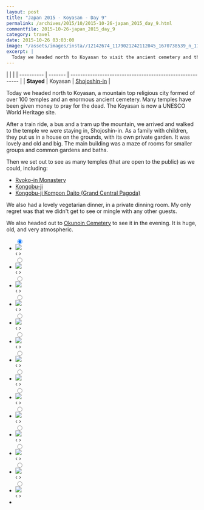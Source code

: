 ```yaml
---
layout: post
title: "Japan 2015 - Koyasan - Day 9"
permalink: /archives/2015/10/2015-10-26-japan_2015_day_9.html
commentfile: 2015-10-26-japan_2015_day_9
category: travel
date: 2015-10-26 03:03:00
image: "/assets/images/insta//12142674_1179021242112045_1670738539_n_17844982471047535.jpg"
excerpt: |
  Today we headed north to Koyasan to visit the ancient cemetery and the many temples that pray for the dead.
---
```


|            |         |
| ---------- | ------- | --------------------------------------------------------- |
| **Stayed** | Koyasan | [Shojoshin-in](https://maps.app.goo.gl/YfRAFibc5X5WneBP7) |

Today we headed north to Koyasan, a mountain top religious city formed of over 100 temples and an enormous ancient cemetery. Many temples have been given money to pray for the dead. The Koyasan is now a UNESCO World Heritage site.

After a train ride, a bus and a tram up the mountain, we arrived and walked to the temple we were staying in, Shojoshin-in. As a family with children, they put us in a house on the grounds, with its own private garden. It was lovely and old and big. The main building was a maze of rooms for smaller groups and common gardens and baths.

Then we set out to see as many temples (that are open to the public) as we could, including:

- [Ryoko-in Monastery](https://maps.app.goo.gl/6wAVCmiW4caBBxxj6)
- [Kongobu-ji](https://maps.app.goo.gl/CH3fLJZCHoTjdQRA8)
- [Kongobu-ji Kompon Daito (Grand Central Pagoda)](https://maps.app.goo.gl/kzPF7CrrebSR3mRv9)

We also had a lovely vegetarian dinner, in a private dinning room. My only regret was that we didn't get to see or mingle with any other guests.

We also headed out to [Okunoin Cemetery](https://maps.app.goo.gl/EfoUr9iPw1HXoQSn6) to see it in the evening. It is huge, old, and very atmospheric.

<ul class="slides">
    <input type="radio" name="radio-btn" id="img-1" checked="checked" />
    <li class="slide-container">
        <div class="slide">
          <a href="/assets/images/insta//12135331_942099715866487_487710814_n_17844982495047535.jpg"><img src="/assets/images/insta//12135331_942099715866487_487710814_n_17844982495047535.jpg" /></a>
        </div>			
    	<div class="nav">
      	     <label for="img-14" class="prev">&#x2039;</label>
      	     <label for="img-2" class="next">&#x203a;</label>
    	 </div>
    </li>    <input type="radio" name="radio-btn" id="img-2"  />
    <li class="slide-container">
        <div class="slide">
          <a href="/assets/images/insta//12070716_440618306127317_1521642181_n_17844982507047535.jpg"><img src="/assets/images/insta//12070716_440618306127317_1521642181_n_17844982507047535.jpg" /></a>
        </div>			
    	<div class="nav">
      	     <label for="img-1" class="prev">&#x2039;</label>
      	     <label for="img-3" class="next">&#x203a;</label>
    	 </div>
    </li>    <input type="radio" name="radio-btn" id="img-3"  />
    <li class="slide-container">
        <div class="slide">
          <a href="/assets/images/insta//12120368_953272668067361_1824990247_n_17844982519047535.jpg"><img src="/assets/images/insta//12120368_953272668067361_1824990247_n_17844982519047535.jpg" /></a>
        </div>			
    	<div class="nav">
      	     <label for="img-2" class="prev">&#x2039;</label>
      	     <label for="img-4" class="next">&#x203a;</label>
    	 </div>
    </li>    <input type="radio" name="radio-btn" id="img-4"  />
    <li class="slide-container">
        <div class="slide">
          <a href="/assets/images/insta//10005741_885186884909941_2095760145_n_17844982531047535.jpg"><img src="/assets/images/insta//10005741_885186884909941_2095760145_n_17844982531047535.jpg" /></a>
        </div>			
    	<div class="nav">
      	     <label for="img-3" class="prev">&#x2039;</label>
      	     <label for="img-5" class="next">&#x203a;</label>
    	 </div>
    </li>    <input type="radio" name="radio-btn" id="img-5"  />
    <li class="slide-container">
        <div class="slide">
          <a href="/assets/images/insta//12081271_980196238711434_827692746_n_17844982552047535.jpg"><img src="/assets/images/insta//12081271_980196238711434_827692746_n_17844982552047535.jpg" /></a>
        </div>			
    	<div class="nav">
      	     <label for="img-4" class="prev">&#x2039;</label>
      	     <label for="img-6" class="next">&#x203a;</label>
    	 </div>
    </li>    <input type="radio" name="radio-btn" id="img-6"  />
    <li class="slide-container">
        <div class="slide">
          <a href="/assets/images/insta//12144026_1640428212890790_1451720959_n_17844982561047535.jpg"><img src="/assets/images/insta//12144026_1640428212890790_1451720959_n_17844982561047535.jpg" /></a>
        </div>			
    	<div class="nav">
      	     <label for="img-5" class="prev">&#x2039;</label>
      	     <label for="img-7" class="next">&#x203a;</label>
    	 </div>
    </li>    <input type="radio" name="radio-btn" id="img-7"  />
    <li class="slide-container">
        <div class="slide">
          <a href="/assets/images/insta//12142543_1484957998500706_911963838_n_17844982585047535.jpg"><img src="/assets/images/insta//12142543_1484957998500706_911963838_n_17844982585047535.jpg" /></a>
        </div>			
    	<div class="nav">
      	     <label for="img-6" class="prev">&#x2039;</label>
      	     <label for="img-8" class="next">&#x203a;</label>
    	 </div>
    </li>    <input type="radio" name="radio-btn" id="img-8"  />
    <li class="slide-container">
        <div class="slide">
          <a href="/assets/images/insta//12071087_1519455961709786_1430618436_n_17844982594047535.jpg"><img src="/assets/images/insta//12071087_1519455961709786_1430618436_n_17844982594047535.jpg" /></a>
        </div>			
    	<div class="nav">
      	     <label for="img-7" class="prev">&#x2039;</label>
      	     <label for="img-9" class="next">&#x203a;</label>
    	 </div>
    </li>    <input type="radio" name="radio-btn" id="img-9"  />
    <li class="slide-container">
        <div class="slide">
          <a href="/assets/images/insta//12081286_607975599340334_540842983_n_17844982603047535.jpg"><img src="/assets/images/insta//12081286_607975599340334_540842983_n_17844982603047535.jpg" /></a>
        </div>			
    	<div class="nav">
      	     <label for="img-8" class="prev">&#x2039;</label>
      	     <label for="img-10" class="next">&#x203a;</label>
    	 </div>
    </li>    <input type="radio" name="radio-btn" id="img-10"  />
    <li class="slide-container">
        <div class="slide">
          <a href="/assets/images/insta//12070941_923052574442177_868993107_n_17844982612047535.jpg"><img src="/assets/images/insta//12070941_923052574442177_868993107_n_17844982612047535.jpg" /></a>
        </div>			
    	<div class="nav">
      	     <label for="img-9" class="prev">&#x2039;</label>
      	     <label for="img-11" class="next">&#x203a;</label>
    	 </div>
    </li>    <input type="radio" name="radio-btn" id="img-11"  />
    <li class="slide-container">
        <div class="slide">
          <a href="/assets/images/insta//12093673_866372480145479_1520164030_n_17844982630047535.jpg"><img src="/assets/images/insta//12093673_866372480145479_1520164030_n_17844982630047535.jpg" /></a>
        </div>			
    	<div class="nav">
      	     <label for="img-10" class="prev">&#x2039;</label>
      	     <label for="img-12" class="next">&#x203a;</label>
    	 </div>
    </li>    <input type="radio" name="radio-btn" id="img-12"  />
    <li class="slide-container">
        <div class="slide">
          <a href="/assets/images/insta//12142568_1648971572026970_981174176_n_17844982264047535.jpg"><img src="/assets/images/insta//12142568_1648971572026970_981174176_n_17844982264047535.jpg" /></a>
        </div>			
    	<div class="nav">
      	     <label for="img-11" class="prev">&#x2039;</label>
      	     <label for="img-13" class="next">&#x203a;</label>
    	 </div>
    </li>    <input type="radio" name="radio-btn" id="img-13"  />
    <li class="slide-container">
        <div class="slide">
          <a href="/assets/images/insta//11875265_1069969816370070_1220027920_n_17844982657047535.jpg"><img src="/assets/images/insta//11875265_1069969816370070_1220027920_n_17844982657047535.jpg" /></a>
        </div>			
    	<div class="nav">
      	     <label for="img-12" class="prev">&#x2039;</label>
      	     <label for="img-14" class="next">&#x203a;</label>
    	 </div>
    </li>
    <input type="radio" name="radio-btn" id="img-14" />
    <li class="slide-container">
        <div class="slide">
          <a href="/assets/images/insta//12142674_1179021242112045_1670738539_n_17844982471047535.jpg"><img src="/assets/images/insta//12142674_1179021242112045_1670738539_n_17844982471047535.jpg" /></a>
        </div>
    	<div class="nav">
      	     <label for="img-13" class="prev">&#x2039;</label>
      	     <label for="img-1" class="next">&#x203a;</label>
    	 </div>
    </li>
  <li class="nav-dots">
      <label for="img-1" class="nav-dot" id="img-dot-1"></label>
      <label for="img-2" class="nav-dot" id="img-dot-2"></label>
      <label for="img-3" class="nav-dot" id="img-dot-3"></label>
      <label for="img-4" class="nav-dot" id="img-dot-4"></label>
      <label for="img-5" class="nav-dot" id="img-dot-5"></label>
      <label for="img-6" class="nav-dot" id="img-dot-6"></label>
      <label for="img-7" class="nav-dot" id="img-dot-7"></label>
      <label for="img-8" class="nav-dot" id="img-dot-8"></label>
      <label for="img-9" class="nav-dot" id="img-dot-9"></label>
      <label for="img-10" class="nav-dot" id="img-dot-10"></label>
      <label for="img-11" class="nav-dot" id="img-dot-11"></label>
      <label for="img-12" class="nav-dot" id="img-dot-12"></label>
      <label for="img-13" class="nav-dot" id="img-dot-13"></label>
      <label for="img-14" class="nav-dot" id="img-dot-14"></label>
  </li>
</ul>
